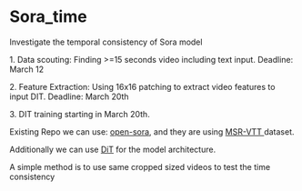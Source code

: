 # Sora_time

Investigate the temporal consistency of Sora model

1.⁠ ⁠Data scouting: Finding >=15 seconds video including text input. Deadline: March 12

2.⁠ ⁠⁠Feature Extraction: Using 16x16 patching to extract video features to input DIT. Deadline: March 20th

3.⁠ ⁠⁠DIT training starting in March 20th.


Existing Repo we can use:
[open-sora](https://github.com/hpcaitech/Open-Sora), and they are using [MSR-VTT
](https://cove.thecvf.com/datasets/839) dataset.

Additionally we can use [DiT](https://github.com/facebookresearch/DiT) for the model architecture.

A simple method is to use same cropped sized videos to test the time consistency


